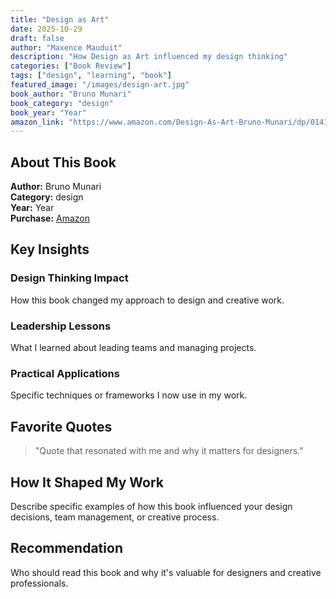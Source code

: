 ```yaml
---
title: "Design as Art"
date: 2025-10-29
draft: false
author: "Maxence Mauduit"
description: "How Design as Art influenced my design thinking"
categories: ["Book Review"]
tags: ["design", "learning", "book"]
featured_image: "/images/design-art.jpg"
book_author: "Bruno Munari"
book_category: "design"
book_year: "Year"
amazon_link: "https://www.amazon.com/Design-As-Art-Bruno-Munari/dp/0141035811"
---
```


## About This Book

**Author:** Bruno Munari  
**Category:** design  
**Year:** Year  
**Purchase:** [Amazon](https://www.amazon.com/Design-As-Art-Bruno-Munari/dp/0141035811)

## Key Insights

### Design Thinking Impact

How this book changed my approach to design and creative work.

### Leadership Lessons

What I learned about leading teams and managing projects.

### Practical Applications

Specific techniques or frameworks I now use in my work.

## Favorite Quotes

> "Quote that resonated with me and why it matters for designers."

## How It Shaped My Work

Describe specific examples of how this book influenced your design decisions, team management, or creative process.

## Recommendation

Who should read this book and why it's valuable for designers and creative professionals.
